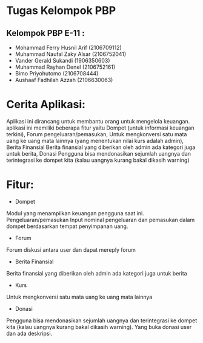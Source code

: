 # Tugas Kelompok PBP

## Kelompok PBP E-11 :

- Mohammad Ferry Husnil Arif (2106709112)
- Muhammad Naufal Zaky Alsar (2106752041)
- Vander Gerald Sukandi (1906350603)
- Muhammad Rayhan Denel (2106752161)
- Bimo Priyohutomo (2106708444)
- Aushaaf Fadhilah Azzah (2106630063)

# Cerita Aplikasi:

Aplikasi ini dirancang untuk membantu orang untuk mengelola keuangan. aplikasi ini memiliki beberapa fitur yaitu Dompet (untuk informasi keuangan terkini), Forum pengeluaran/pemasukan, Untuk mengkonversi satu mata uang ke uang mata lainnya (yang menentukan nilai kurs adalah admin), Berita Finansial Berita finansial yang diberikan oleh admin ada kategori juga untuk berita, Donasi Pengguna bisa mendonasikan sejumlah uangnya dan terintegrasi ke dompet kita (kalau uangnya kurang bakal dikasih warning)

# Fitur:

- Dompet

Modul yang menampilkan keuangan pengguna saat ini. Pengeluaran/pemasukan Input nominal pengeluaran dan pemasukan dalam dompet berdasarkan tempat penyimpanan uang.

- Forum

Forum diskusi antara user dan dapat mereply forum

- Berita Finansial

Berita finansial yang diberikan oleh admin ada kategori juga untuk berita

- Kurs

Untuk mengkonversi satu mata uang ke uang mata lainnya

- Donasi

Pengguna bisa mendonasikan sejumlah uangnya dan terintegrasi ke dompet kita (kalau uangnya kurang bakal dikasih warning). Yang buka donasi user dan ada deskripsi.
